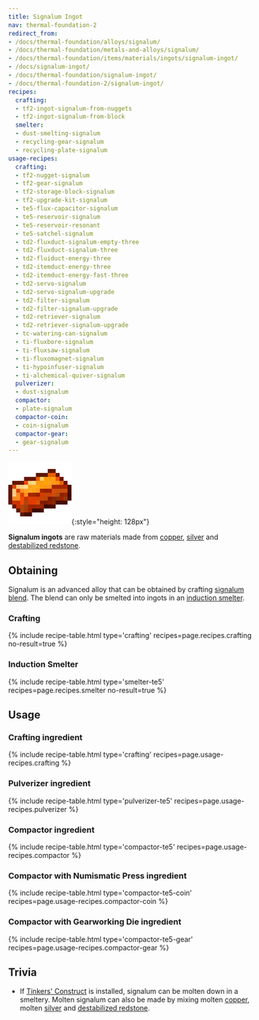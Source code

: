 ```yaml
---
title: Signalum Ingot
nav: thermal-foundation-2
redirect_from:
- /docs/thermal-foundation/alloys/signalum/
- /docs/thermal-foundation/metals-and-alloys/signalum/
- /docs/thermal-foundation/items/materials/ingots/signalum-ingot/
- /docs/signalum-ingot/
- /docs/thermal-foundation/signalum-ingot/
- /docs/thermal-foundation-2/signalum-ingot/
recipes:
  crafting:
  - tf2-ingot-signalum-from-nuggets
  - tf2-ingot-signalum-from-block
  smelter:
  - dust-smelting-signalum
  - recycling-gear-signalum
  - recycling-plate-signalum
usage-recipes:
  crafting:
  - tf2-nugget-signalum
  - tf2-gear-signalum
  - tf2-storage-block-signalum
  - tf2-upgrade-kit-signalum
  - te5-flux-capacitor-signalum
  - te5-reservoir-signalum
  - te5-reservoir-resonant
  - te5-satchel-signalum
  - td2-fluxduct-signalum-empty-three
  - td2-fluxduct-signalum-three
  - td2-fluiduct-energy-three
  - td2-itemduct-energy-three
  - td2-itemduct-energy-fast-three
  - td2-servo-signalum
  - td2-servo-signalum-upgrade
  - td2-filter-signalum
  - td2-filter-signalum-upgrade
  - td2-retriever-signalum
  - td2-retriever-signalum-upgrade
  - tc-watering-can-signalum
  - ti-fluxbore-signalum
  - ti-fluxsaw-signalum
  - ti-fluxomagnet-signalum
  - ti-hypoinfuser-signalum
  - ti-alchemical-quiver-signalum
  pulverizer:
  - dust-signalum
  compactor:
  - plate-signalum
  compactor-coin:
  - coin-signalum
  compactor-gear:
  - gear-signalum
---
```


![Signalum ingot](/assets/images/thermal-foundation-2/ingot-signalum.png){:style="height: 128px"}


**Signalum ingots** are raw materials made from [copper](/docs/1.12/thermal-foundation-2/copper-ingot/),
[silver](/docs/1.12/thermal-foundation-2/silver-ingot/) and [destabilized
redstone](/docs/1.12/thermal-foundation-2/destabilized-redstone/).


Obtaining
---------

Signalum is an advanced alloy that can be obtained by crafting [signalum
blend](/docs/1.12/thermal-foundation-2/signalum-blend/). The blend can only be smelted into ingots in an
[induction smelter](/docs/1.12/thermal-expansion-5/induction-smelter/).

### Crafting
{% include recipe-table.html type='crafting' recipes=page.recipes.crafting no-result=true %}

### Induction Smelter
{% include recipe-table.html type='smelter-te5' recipes=page.recipes.smelter no-result=true %}


Usage
-----

### Crafting ingredient
{% include recipe-table.html type='crafting' recipes=page.usage-recipes.crafting %}

### Pulverizer ingredient
{% include recipe-table.html type='pulverizer-te5' recipes=page.usage-recipes.pulverizer %}

### Compactor ingredient
{% include recipe-table.html type='compactor-te5' recipes=page.usage-recipes.compactor %}

### Compactor with Numismatic Press ingredient
{% include recipe-table.html type='compactor-te5-coin' recipes=page.usage-recipes.compactor-coin %}

### Compactor with Gearworking Die ingredient
{% include recipe-table.html type='compactor-te5-gear' recipes=page.usage-recipes.compactor-gear %}


Trivia
------

* If [Tinkers'
  Construct](https://minecraft.curseforge.com/projects/tinkers-construct) is
  installed, signalum can be molten down in a smeltery. Molten signalum can also
  be made by mixing molten [copper](/docs/1.12/thermal-foundation-2/copper-ingot/), molten
  [silver](/docs/1.12/thermal-foundation-2/silver-ingot/) and [destabilized
  redstone](/docs/1.12/thermal-foundation-2/destabilized-redstone/).

